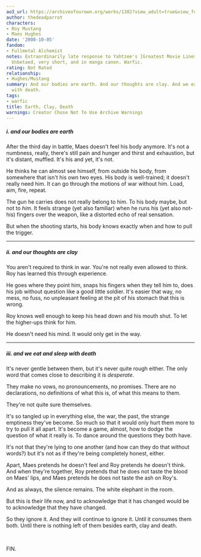 ```yaml
---
ao3_url: https://archiveofourown.org/works/1382?view_adult=true&view_full_work=true
author: thedeadparrot
characters:
- Roy Mustang
- Maes Hughes
date: '2008-10-05'
fandom:
- Fullmetal Alchemist
notes: Extraordinarily late response to Yahtzee's [Greatest Movie Lines Challenge](http://www.livejournal.com/users/yahtzee63/185439.html).
  Unbetaed, very short, and in manga canon. Warfic.
rating: Not Rated
relationship:
- Hughes/Mustang
summary: And our bodies are earth. And our thoughts are clay. And we eat and sleep
  with death.
tags:
- warfic
title: Earth, Clay, Death
warnings: Creator Chose Not To Use Archive Warnings
---
```


##### i. and our bodies are earth

After the third day in battle, Maes doesn't feel his body anymore. It's not a numbness, really, there's still pain and hunger and thirst and exhaustion, but it's distant, muffled. It's his and yet, it's not.

He thinks he can almost see himself, from outside his body, from somewhere that isn't his own two eyes. His body is well-trained; it doesn't really need him. It can go through the motions of war without him. Load, aim, fire, repeat.

The gun he carries does not really belong to him. To his body maybe, but not to *him*. It feels strange (yet also familiar) when he runs his (yet also not-his) fingers over the weapon, like a distorted echo of real sensation.

But when the shooting starts, his body knows exactly when and how to pull the trigger.



---

##### ii. and our thoughts are clay

You aren't required to think in war. You're not really even allowed to think. Roy has learned this through experience.

He goes where they point him, snaps his fingers when they tell him to, does his job without question like a good little soldier. It's easier that way, no mess, no fuss, no unpleasant feeling at the pit of his stomach that this is wrong.

Roy knows well enough to keep his head down and his mouth shut. To let the higher-ups think for him.

He doesn't need his mind. It would only get in the way.



---

##### iii. and we eat and sleep with death

It's never gentle between them, but it's never quite rough either. The only word that comes close to describing it is *desperate*.

They make no vows, no pronouncements, no promises. There are no declarations, no definitions of what this is, of what this means to them.

They're not quite sure themselves.

It's so tangled up in everything else, the war, the past, the strange emptiness they've become. So much so that it would only hurt them more to try to pull it all apart. It's become a game, almost, how to dodge the question of what it really is. To dance around the questions they both have.

It's not that they're lying to one another (and how can they do that without words?) but it's not as if they're being completely honest, either.

Apart, Maes pretends he doesn't feel and Roy pretends he doesn't think. And when they're together, Roy pretends that he does not taste the blood on Maes' lips, and Maes pretends he does not taste the ash on Roy's.

And as always, the silence remains. The white elephant in the room.

But this is their life now, and to acknowledge that it has changed would be to acknowledge that they have changed.

So they ignore it. And they will continue to ignore it. Until it consumes them both. Until there is nothing left of them besides earth, clay and death.

 

FIN.